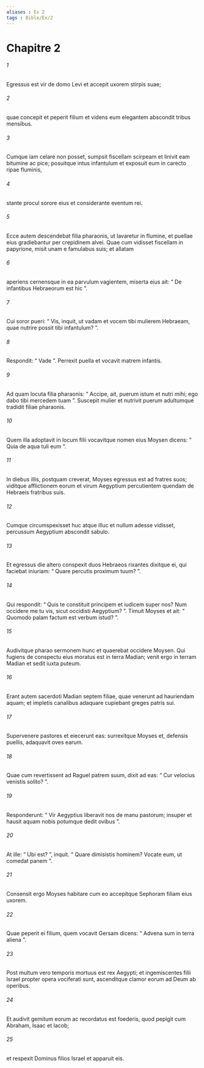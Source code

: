 ```yaml
---
aliases : Ex 2
tags : Bible/Ex/2
---
```


# Chapitre 2

###### 1
Egressus est vir de domo Levi et accepit uxorem stirpis suae; 
###### 2
quae concepit et peperit filium et videns eum elegantem abscondit tribus mensibus. 
###### 3
Cumque iam celare non posset, sumpsit fiscellam scirpeam et linivit eam bitumine ac pice; posuitque intus infantulum et exposuit eum in carecto ripae fluminis, 
###### 4
stante procul sorore eius et considerante eventum rei.
###### 5
Ecce autem descendebat filia pharaonis, ut lavaretur in flumine, et puellae eius gradiebantur per crepidinem alvei. Quae cum vidisset fiscellam in papyrione, misit unam e famulabus suis; et allatam 
###### 6
aperiens cernensque in ea parvulum vagientem, miserta eius ait: “ De infantibus Hebraeorum est hic ”. 
###### 7
Cui soror pueri: “ Vis, inquit, ut vadam et vocem tibi mulierem Hebraeam, quae nutrire possit tibi infantulum? ”. 
###### 8
Respondit: “ Vade ”. Perrexit puella et vocavit matrem infantis. 
###### 9
Ad quam locuta filia pharaonis: “ Accipe, ait, puerum istum et nutri mihi; ego dabo tibi mercedem tuam ”. Suscepit mulier et nutrivit puerum adultumque tradidit filiae pharaonis. 
###### 10
Quem illa adoptavit in locum filii vocavitque nomen eius Moysen dicens: “ Quia de aqua tuli eum ”.
###### 11
In diebus illis, postquam creverat, Moyses egressus est ad fratres suos; viditque afflictionem eorum et virum Aegyptium percutientem quendam de Hebraeis fratribus suis. 
###### 12
Cumque circumspexisset huc atque illuc et nullum adesse vidisset, percussum Aegyptium abscondit sabulo. 
###### 13
Et egressus die altero conspexit duos Hebraeos rixantes dixitque ei, qui faciebat iniuriam: “ Quare percutis proximum tuum? ”. 
###### 14
Qui respondit: “ Quis te constituit principem et iudicem super nos? Num occidere me tu vis, sicut occidisti Aegyptium? ”. Timuit Moyses et ait: “ Quomodo palam factum est verbum istud? ”.
###### 15
Audivitque pharao sermonem hunc et quaerebat occidere Moysen. Qui fugiens de conspectu eius moratus est in terra Madian; venit ergo in terram Madian et sedit iuxta puteum. 
###### 16
Erant autem sacerdoti Madian septem filiae, quae venerunt ad hauriendam aquam; et impletis canalibus adaquare cupiebant greges patris sui. 
###### 17
Supervenere pastores et eiecerunt eas: surrexitque Moyses et, defensis puellis, adaquavit oves earum. 
###### 18
Quae cum revertissent ad Raguel patrem suum, dixit ad eas: “ Cur velocius venistis solito? ”. 
###### 19
Responderunt: “ Vir Aegyptius liberavit nos de manu pastorum; insuper et hausit aquam nobis potumque dedit ovibus ”. 
###### 20
At ille: “ Ubi est? ”, inquit. “ Quare dimisistis hominem? Vocate eum, ut comedat panem ”. 
###### 21
Consensit ergo Moyses habitare cum eo accepitque Sephoram filiam eius uxorem. 
###### 22
Quae peperit ei filium, quem vocavit Gersam dicens: “ Advena sum in terra aliena ”.
###### 23
Post multum vero temporis mortuus est rex Aegypti; et ingemiscentes filii Israel propter opera vociferati sunt, ascenditque clamor eorum ad Deum ab operibus. 
###### 24
Et audivit gemitum eorum ac recordatus est foederis, quod pepigit cum Abraham, Isaac et Iacob; 
###### 25
et respexit Dominus filios Israel et apparuit eis.
